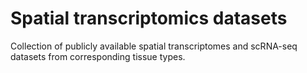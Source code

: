 # Spatial transcriptomics datasets

Collection of publicly available spatial transcriptomes and scRNA-seq datasets
from corresponding tissue types.
